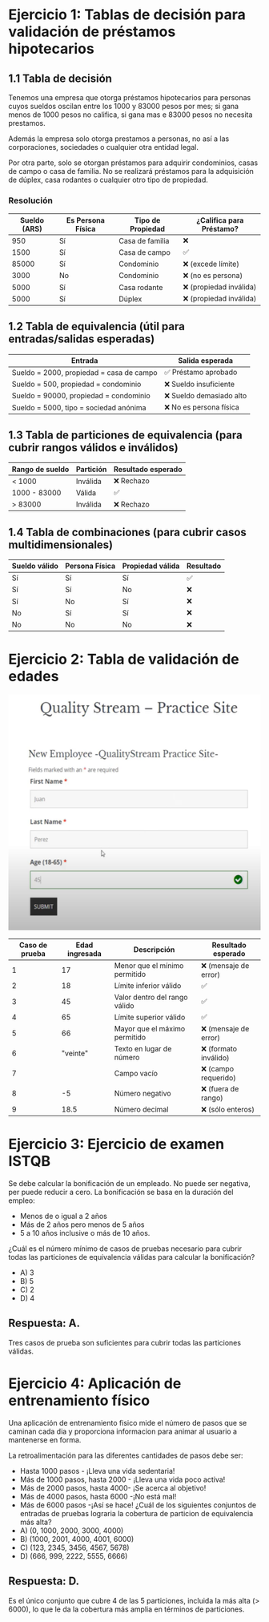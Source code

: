# Ejercicio 1: Tablas de decisión para validación de préstamos hipotecarios

## 1.1 Tabla de decisión

Tenemos una empresa que otorga préstamos hipotecarios para personas cuyos sueldos oscilan entre los 1000 y 83000 pesos por mes; si gana menos de 1000 pesos no califica, si gana mas e 83000 pesos no necesita prestamos.

Además la empresa solo otorga prestamos a personas, no así a las corporaciones, sociedades o cualquier otra entidad legal.

Por otra parte, solo se otorgan préstamos para adquirir condominios, casas de campo o casa de familia. No se realizará préstamos para la adquisición de dúplex, casa rodantes o cualquier otro tipo de propiedad.

### Resolución

| Sueldo (ARS) | Es Persona Física | Tipo de Propiedad      | ¿Califica para Préstamo? |
|--------------|-------------------|-------------------------|-------------------------|
| 950          | Sí                | Casa de familia         | ❌                      |
| 1500         | Sí                | Casa de campo           | ✅                      |
| 85000        | Sí                | Condominio              | ❌ (excede límite)      |
| 3000         | No                | Condominio              | ❌ (no es persona)      |
| 5000         | Sí                | Casa rodante            | ❌ (propiedad inválida) |
| 5000         | Sí                | Dúplex                  | ❌ (propiedad inválida) |

## 1.2 Tabla de equivalencia (útil para entradas/salidas esperadas)

| Entrada                                  | Salida esperada          |
|------------------------------------------|--------------------------|
| Sueldo = 2000, propiedad = casa de campo | ✅ Préstamo aprobado     |
| Sueldo = 500, propiedad = condominio     | ❌ Sueldo insuficiente   |
| Sueldo = 90000, propiedad = condominio   | ❌ Sueldo demasiado alto |
| Sueldo = 5000, tipo = sociedad anónima   | ❌ No es persona física  |

## 1.3 Tabla de particiones de equivalencia (para cubrir rangos válidos e inválidos)

| Rango de sueldo | Partición        | Resultado esperado        |
|------------------|------------------|--------------------------|
| < 1000           | Inválida         | ❌ Rechazo               |
| 1000 - 83000     | Válida           | ✅                       |
| > 83000          | Inválida         | ❌ Rechazo               |

## 1.4 Tabla de combinaciones (para cubrir casos multidimensionales)

| Sueldo válido | Persona Física | Propiedad válida | Resultado |
|---------------|----------------|------------------|-----------|
| Sí            | Sí             | Sí               | ✅        |
| Sí            | Sí             | No               | ❌        |
| Sí            | No             | Sí               | ❌        |
| No            | Sí             | Sí               | ❌        |
| No            | No             | No               | ❌        |

# Ejercicio 2: Tabla de validación de edades

![Formulario](./formulario.png)

| Caso de prueba | Edad ingresada | Descripción                          | Resultado esperado     |
|----------------|----------------|--------------------------------------|------------------------|
| 1              | 17             | Menor que el mínimo permitido        | ❌  (mensaje de error) |
| 2              | 18             | Límite inferior válido               | ✅                     |
| 3              | 45             | Valor dentro del rango válido        | ✅                     |
| 4              | 65             | Límite superior válido               | ✅ 		              |
| 5              | 66             | Mayor que el máximo permitido        | ❌  (mensaje de error) |
| 6              | "veinte"       | Texto en lugar de número             | ❌  (formato inválido) |
| 7              |                | Campo vacío                          | ❌  (campo requerido)  |
| 8              | -5             | Número negativo                      | ❌  (fuera de rango)   |
| 9              | 18.5           | Número decimal                       | ❌  (sólo enteros)     |

# Ejercicio 3: Ejercicio de examen ISTQB

Se debe calcular la bonificación de un empleado. No puede ser negativa, per puede reducir a cero. La bonificación se basa en la duración del empleo:
- Menos de o igual a 2 años
- Más de 2 años pero menos de 5 años
- 5 a 10 años inclusive o más de 10 años.
  
¿Cuál es el número mínimo de casos de pruebas necesario para cubrir todas las particiones de equivalencia válidas para calcular la bonificación?
- A) 3
- B) 5
- C) 2
- D) 4

## Respuesta: A.

Tres casos de prueba son suficientes para cubrir todas las particiones válidas.

# Ejercicio 4: Aplicación de entrenamiento físico

Una aplicación de entrenamiento fisico mide el número de pasos que se caminan cada dia y proporciona informacion para animar al usuario a mantenerse en forma.

La retroalimentación para las diferentes cantidades de pasos debe ser:

- Hasta 1000 pasos - ¡Lleva una vida sedentaria!
- Más de 1000 pasos, hasta 2000 - ¡Lleva una vida poco activa!
- Más de 2000 pasos, hasta 4000- ¡Se acerca al objetivo!
- Más de 4000 pasos, hasta 6000 -¡No está mal!
- Más de 6000 pasos -¡Así se hace!
¿Cuál de los siguientes conjuntos de entradas de pruebas lograria la cobertura de particion de equivalencia más alta?
- A)  (0,  1000,  2000,  3000,  4000)
- B)  (1000,  2001,  4000,  4001,  6000)
- C)  (123,  2345,  3456,  4567,  5678)
- D)  (666,  999,  2222,  5555,  6666)

## Respuesta: D.

Es el único conjunto que cubre 4 de las 5 particiones, incluida la más alta (> 6000), lo que le da la cobertura más amplia en términos de particiones.


